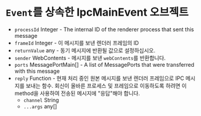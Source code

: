 # `Event`를 상속한 IpcMainEvent 오브젝트

* `processId` Integer - The internal ID of the renderer process that sent this message
* `frameId` Integer - 이 메시지를 보낸 렌더러 프레임의 ID
* `returnValue` any - 동기 메시지에 반환될 값으로 설정하십시오.
* `sender` WebContents - 메시지를 보낸 `webContents`를 반환합니다.
* `ports` MessagePortMain[] - A list of MessagePorts that were transferred with this message
* `reply` Function - 현재 처리 중인 원본 메시지를 보낸 렌더러 프레임으로 IPC 메시지를 보내는 함수.  회신이 올바른 프로세스 및 프레임으로 이동하도록 하려면 이 method을 사용하여 전송된 메시지에 "응답"해야 합니다.
  * `channel` String
  * `...args` any[]
